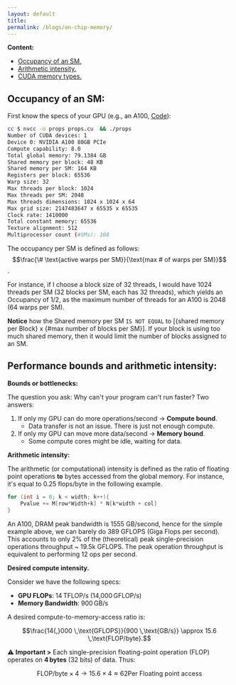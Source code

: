 ```yaml
---
layout: default
title:
permalink: /blogs/on-chip-memory/
---
```


**Content:**

* [Occupancy of an SM.]()
* [Arithmetic intensity.]()
* [CUDA memory types.]()

## Occupancy of an SM:

First know the specs of your GPU (e.g., an A100, [Code](https://github.com/eigenAyoub/cuda-linear-alg/props.cu)):

```bash
cc $ nvcc -o props props.cu  && ./props
Number of CUDA devices: 1
Device 0: NVIDIA A100 80GB PCIe
Compute capability: 8.0
Total global memory: 79.1384 GB
Shared memory per block: 48 KB
Shared memory per SM: 164 KB
Registers per block: 65536
Warp size: 32
Max threads per block: 1024
Max threads per SM: 2048
Max threads dimensions: 1024 x 1024 x 64
Max grid size: 2147483647 x 65535 x 65535
Clock rate: 1410000
Total constant memory: 65536
Texture alignment: 512
Multiprocessor count (#SMs): 108
```

The occupancy per SM is defined as follows: $$\frac{\# \text{active warps per SM}}{\text{max # of warps per SM}}$$.

For instance, if I choose a block size of 32 threads, I would have 1024 threads per SM (32 blocks per SM, each has 32 threads), which yields an Occupancy of 1/2, as the maximum number of threads for an A100 is 2048 (64 warps per SM).

**Notice** how the Shared memory per SM `IS NOT EQUAL` to [{shared memory per Block} x {#max number of blocks per SM}]. If your block is using too much shared memory, then it would limit the number of blocks assigned to an SM.

## Performance bounds and arithmetic intensity:

**Bounds or bottlenecks:**

The question you ask: Why can't your program can't run faster? Two answers:
1. If only my GPU can do more operations/second -> **Compute bound**.
	* Data transfer is not an issue. There is just not enough compute.
2. If only my GPU can move more data/second -> **Memory bound**.
	* Some compute cores might be idle, waiting for data.

**Arithmetic intensity:**

The arithmetic (or computational) intensity is defined as the ratio of floating point operations **to** bytes accessed from the global memory. For instance, it's equal to 0.25 flops/byte in the following example.

```cpp
for (int i = 0; k < width; k++){
	Pvalue += M[row*Width+k] * N[k*width + col]
}
```

An A100, DRAM peak bandwidth is 1555 GB/second, hence for the simple example above, we can barely do 389 GFLOPS (Giga Flops per second). This accounts to only 2% of the (theoretical) peak single-precision operations throughput ~ 19.5k GFLOPS. The peak operation throughput is equivalent to performing 12 ops per second.


**Desired compute intensity.** 

Consider we have the following specs:

* **GPU FLOPs**: 14 TFLOP/s (14,000 GFLOP/s)  
* **Memory Bandwidth**: 900 GB/s  

A desired compute-to-memory-access ratio is: 

$$\frac{14{,}000 \,\text{GFLOPS}}{900 \,\text{GB/s}} \approx 15.6 \,\text{FLOP/byte}.$$

<span>&#9888;</span> **Important >** Each single-precision floating-point operation (FLOP) operates on **4 bytes** (32 bits) of data. Thus:

$$
\text{FLOP/byte} \times 4 \rightarrow 15.6 \times 4 \approx 62 \text{Per Floating point access}
$$



<!--## The roofline model:

* The question: Is your program compute-bound or memory-bound.
* I am too dumb, always struggle to understand this.

## Tiling, and how it improves the arithmetic intensity:

* Naive matrix multiplication has a ration of `0.25 FP / B` (embarassing).



## CUDA memory types:  // move this section to a separate file.

![Memory](/src/media-gpu/mem.png) 


The Global memory (DRAM) and the Constant memory share the same access latency. The host can W and R on both, while the device can only R the constant memory. 

The Local memory is placed in Global memory, and has the same latency.
* BUT, it is not shared between threads, every thread has it's own region.
* Every thread places elements that can't be placed in their own registers:
	* Statically allocated arrays.
	* Spilled registers. 
	* Elements of the thread's call stack. (like what, wdym?)

Registers and shared memory are on-chip memories.

* Registers are allocated to individual threads.
* A kernel typically uses registers to allocate frequently (and privately) accessed variables to each thread. 
* Shared memory is allocated to thread blocks, and shared between threads on the same block. Usually used to share data, and cooperate between threads, and share intermediate results. 



Differences between registers, shared memory and global memory:

* Global memory is implemented with DRAM technology (long access latency, low access bandwidth). 
* Registers: very short access latency, and drastically higher access bandwidth compared to the global memory.



Each access to registers involves fewer instructions than an access to the global memory. 

The scope and lifetime of each variable:
### Registers, how different are they used in CPU Vs GPU:
-->
